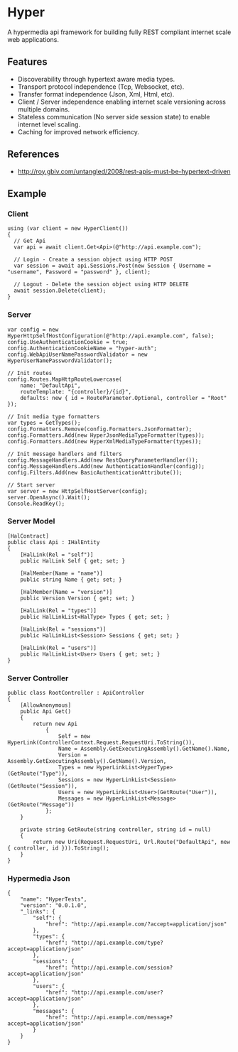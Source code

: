 Hyper
=====

A hypermedia api framework for building fully REST compliant internet scale web applications.

## Features

- Discoverability through hypertext aware media types.
- Transport protocol independence (Tcp, Websocket, etc).
- Transfer format independence (Json, Xml, Html, etc).
- Client / Server independence enabling internet scale versioning across multiple domains.
- Stateless communication (No server side session state) to enable internet level scaling.
- Caching for improved network efficiency.

## References

- http://roy.gbiv.com/untangled/2008/rest-apis-must-be-hypertext-driven

## Example
### Client
    using (var client = new HyperClient())
    {
      // Get Api
      var api = await client.Get<Api>(@"http://api.example.com");
      
      // Login - Create a session object using HTTP POST
      var session = await api.Sessions.Post(new Session { Username = "username", Password = "password" }, client);
      
      // Logout - Delete the session object using HTTP DELETE
      await session.Delete(client);
    }

### Server
    var config = new HyperHttpSelfHostConfiguration(@"http://api.example.com", false);
    config.UseAuthenticationCookie = true;
    config.AuthenticationCookieName = "hyper-auth";
    config.WebApiUserNamePasswordValidator = new HyperUserNamePasswordValidator();

    // Init routes
    config.Routes.MapHttpRouteLowercase(
        name: "DefaultApi",
        routeTemplate: "{controller}/{id}",
        defaults: new { id = RouteParameter.Optional, controller = "Root" });

    // Init media type formatters
    var types = GetTypes();
    config.Formatters.Remove(config.Formatters.JsonFormatter);
    config.Formatters.Add(new HyperJsonMediaTypeFormatter(types));
    config.Formatters.Add(new HyperXmlMediaTypeFormatter(types));
    
    // Init message handlers and filters
    config.MessageHandlers.Add(new RestQueryParameterHandler());    
    config.MessageHandlers.Add(new AuthenticationHandler(config));
    config.Filters.Add(new BasicAuthenticationAttribute());
    
    // Start server
    var server = new HttpSelfHostServer(config);
    server.OpenAsync().Wait();
    Console.ReadKey();

### Server Model
    [HalContract]
    public class Api : IHalEntity
    {
        [HalLink(Rel = "self")]
        public HalLink Self { get; set; }

        [HalMember(Name = "name")]
        public string Name { get; set; }

        [HalMember(Name = "version")]
        public Version Version { get; set; }

        [HalLink(Rel = "types")]
        public HalLinkList<HalType> Types { get; set; }
        
        [HalLink(Rel = "sessions")]
        public HalLinkList<Session> Sessions { get; set; }

        [HalLink(Rel = "users")]
        public HalLinkList<User> Users { get; set; }
    }
    
### Server Controller
    public class RootController : ApiController
    {
        [AllowAnonymous]
        public Api Get()
        {
            return new Api
                {
                    Self = new HyperLink(ControllerContext.Request.RequestUri.ToString()),
                    Name = Assembly.GetExecutingAssembly().GetName().Name,
                    Version = Assembly.GetExecutingAssembly().GetName().Version,
                    Types = new HyperLinkList<HyperType>(GetRoute("Type")),
                    Sessions = new HyperLinkList<Session>(GetRoute("Session")),
                    Users = new HyperLinkList<User>(GetRoute("User")),
                    Messages = new HyperLinkList<Message>(GetRoute("Message"))
                };
        }

        private string GetRoute(string controller, string id = null)
        {
            return new Uri(Request.RequestUri, Url.Route("DefaultApi", new { controller, id })).ToString();
        }
    }
    
### Hypermedia Json
    {
        "name": "HyperTests",
        "version": "0.0.1.0",
        "_links": {
            "self": {
                "href": "http://api.example.com/?accept=application/json"
            },
            "types": {
                "href": "http://api.example.com/type?accept=application/json"
            },
            "sessions": {
                "href": "http://api.example.com/session?accept=application/json"
            },
            "users": {
                "href": "http://api.example.com/user?accept=application/json"
            },
            "messages": {
                "href": "http://api.example.com/message?accept=application/json"
            }
        }
    }
